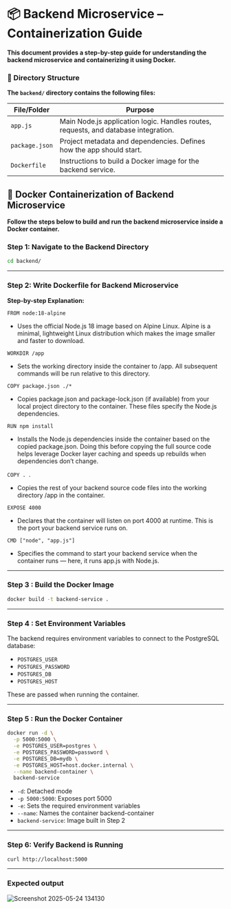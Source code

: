 # 📦 Backend Microservice – Containerization Guide

**This document provides a step-by-step guide for understanding the backend microservice and containerizing it using Docker.**

### 📁 Directory Structure

**The `backend/` directory contains the following files:**

| File/Folder     | Purpose                                                                 |
|------------------|-------------------------------------------------------------------------|
| `app.js`         | Main Node.js application logic. Handles routes, requests, and database integration. |
| `package.json`   | Project metadata and dependencies. Defines how the app should start.   |
| `Dockerfile`     | Instructions to build a Docker image for the backend service.          |



## 🐳 Docker Containerization of Backend Microservice

**Follow the steps below to build and run the backend microservice inside a Docker container.**

### Step 1: Navigate to the Backend Directory

```bash
cd backend/
```
---
### Step 2: Write Dockerfile for Backend Microservice

**Step-by-step Explanation:**

`FROM node:18-alpine`
- Uses the official Node.js 18 image based on Alpine Linux. Alpine is a minimal, lightweight Linux distribution which makes the image smaller and faster to download.

`WORKDIR /app`
- Sets the working directory inside the container to /app. All subsequent commands will be run relative to this directory.

`COPY package.json ./*`
- Copies package.json and package-lock.json (if available) from your local project directory to the container. These files specify the Node.js dependencies.

`RUN npm install`
- Installs the Node.js dependencies inside the container based on the copied package.json. Doing this before copying the full source code helps leverage Docker layer caching and speeds up rebuilds when dependencies don’t change.

`COPY . `.
- Copies the rest of your backend source code files into the working directory /app in the container.

`EXPOSE 4000`
- Declares that the container will listen on port 4000 at runtime. This is the port your backend service runs on.

`CMD ["node", "app.js"]`
- Specifies the command to start your backend service when the container runs — here, it runs app.js with Node.js.
---
### Step 3 : Build the Docker Image

```bash
docker build -t backend-service .
```
---
### Step 4 : Set Environment Variables

The backend requires environment variables to connect to the PostgreSQL database:

- `POSTGRES_USER`
- `POSTGRES_PASSWORD`
- `POSTGRES_DB`
- `POSTGRES_HOST`
  
These are passed when running the container.

---
### Step 5 : Run the Docker Container

```bash
docker run -d \
  -p 5000:5000 \
  -e POSTGRES_USER=postgres \
  -e POSTGRES_PASSWORD=password \
  -e POSTGRES_DB=mydb \
  -e POSTGRES_HOST=host.docker.internal \
  --name backend-container \
  backend-service
```
- `-d`: Detached mode
- `-p 5000:5000`: Exposes port 5000
- `-e`: Sets the required environment variables
- `--name`: Names the container backend-container
- `backend-service`: Image built in Step 2
---
### Step 6: Verify Backend is Running

```bash
curl http://localhost:5000
```
---
### Expected output

![Screenshot 2025-05-24 134130](https://github.com/user-attachments/assets/c3dc4e3b-c06f-4af5-b258-fe446f4e829f)
